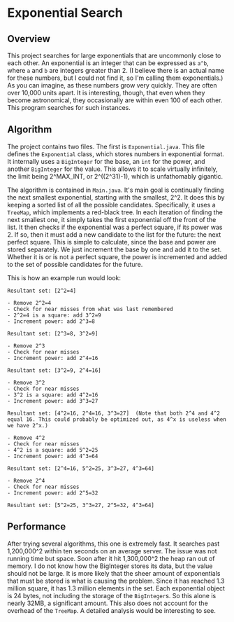# Exponential Search

## Overview

This project searches for large exponentials that are uncommonly close to each other. An exponential is an integer that can be expressed as `a^b`, where `a` and `b` are integers greater than 2. (I believe there is an actual name for these numbers, but I could not find it, so I'm calling them exponentials.) As you can imagine, as these numbers grow very quickly. They are often over 10,000 units apart. It is interesting, though, that even when they become astronomical, they occasionally are within even 100 of each other. This program searches for such instances.

## Algorithm

The project contains two files. The first is `Exponential.java`. This file defines the `Exponential` class, which stores numbers in exponential format. It internally uses a `BigInteger` for the base, an `int` for the power, and another `BigInteger` for the value. This allows it to scale virtually infinitely, the limit being 2^MAX_INT, or 2^((2^31)-1), which is unfathomably gigantic.

The algorithm is contained in `Main.java`. It's main goal is continually finding the next smallest exponential, starting with the smallest, 2^2. It does this by keeping a sorted list of all the possible candidates. Specifically, it uses a `TreeMap`, which implements a red-black tree. In each iteration of finding the next smallest one, it simply takes the first exponential off the front of the list. It then checks if the exponential was a perfect square, if its power was 2. If so, then it must add a new candidate to the list for the future: the next perfect square. This is simple to calculate, since the base and power are stored separately. We just increment the base by one and add it to the set. Whether it is or is not a perfect square, the power is incremented and added to the set of possible candidates for the future.

This is how an example run would look:
  
    Resultant set: [2^2=4]
    
    - Remove 2^2=4
    - Check for near misses from what was last remembered
    - 2^2=4 is a square: add 3^2=9
    - Increment power: add 2^3=8
    
    Resultant set: [2^3=8, 3^2=9]
    
    - Remove 2^3
    - Check for near misses
    - Increment power: add 2^4=16
    
    Resultant set: [3^2=9, 2^4=16]
    
    - Remove 3^2
    - Check for near misses
    - 3^2 is a square: add 4^2=16
    - Increment power: add 3^3=27
    
    Resultant set: [4^2=16, 2^4=16, 3^3=27]  (Note that both 2^4 and 4^2 equal 16. This could probably be optimized out, as 4^x is useless when we have 2^x.)
    
    - Remove 4^2
    - Check for near misses
    - 4^2 is a square: add 5^2=25
    - Increment power: add 4^3=64
    
    Resultant set: [2^4=16, 5^2=25, 3^3=27, 4^3=64]
    
    - Remove 2^4
    - Check for near misses
    - Increment power: add 2^5=32
    
    Resultant set: [5^2=25, 3^3=27, 2^5=32, 4^3=64]

## Performance

After trying several algorithms, this one is extremely fast. It searches past 1,200,000^2 within ten seconds on an average server. The issue was not running time but space. Soon after it hit 1,300,000^2 the heap ran out of memory. I do not know how the BigInteger stores its data, but the value should not be large. It is more likely that the sheer amount of exponentials that must be stored is what is causing the problem. Since it has reached 1.3 million square, it has 1.3 million elements in the set. Each exponential object is 24 bytes, not including the storage of the `BigInteger`s. So this alone is nearly 32MB, a significant amount. This also does not account for the overhead of the `TreeMap`. A detailed analysis would be interesting to see.
